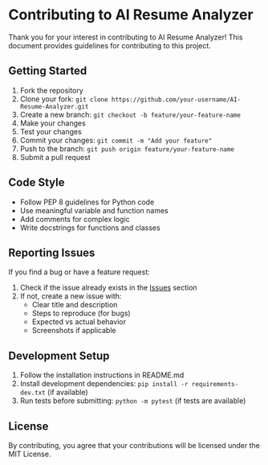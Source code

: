 # Contributing to AI Resume Analyzer

Thank you for your interest in contributing to AI Resume Analyzer! This document provides guidelines for contributing to this project.

## Getting Started

1. Fork the repository
2. Clone your fork: `git clone https://github.com/your-username/AI-Resume-Analyzer.git`
3. Create a new branch: `git checkout -b feature/your-feature-name`
4. Make your changes
5. Test your changes
6. Commit your changes: `git commit -m "Add your feature"`
7. Push to the branch: `git push origin feature/your-feature-name`
8. Submit a pull request

## Code Style

- Follow PEP 8 guidelines for Python code
- Use meaningful variable and function names
- Add comments for complex logic
- Write docstrings for functions and classes

## Reporting Issues

If you find a bug or have a feature request:

1. Check if the issue already exists in the [Issues](https://github.com/18vikastg/AI-Resume-Analyzer/issues) section
2. If not, create a new issue with:
   - Clear title and description
   - Steps to reproduce (for bugs)
   - Expected vs actual behavior
   - Screenshots if applicable

## Development Setup

1. Follow the installation instructions in README.md
2. Install development dependencies: `pip install -r requirements-dev.txt` (if available)
3. Run tests before submitting: `python -m pytest` (if tests are available)

## License

By contributing, you agree that your contributions will be licensed under the MIT License.
